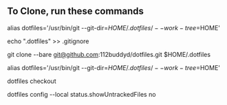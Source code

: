 ## To Clone, run these commands

alias dotfiles='/usr/bin/git --git-dir=$HOME/.dotfiles/ --work-tree=$HOME'

echo ".dotfiles" >> .gitignore


git clone --bare git@github.com:112buddyd/dotfiles.git $HOME/.dotfiles


alias dotfiles='/usr/bin/git --git-dir=$HOME/.dotfiles/ --work-tree=$HOME'


dotfiles checkout


dotfiles config --local status.showUntrackedFiles no

